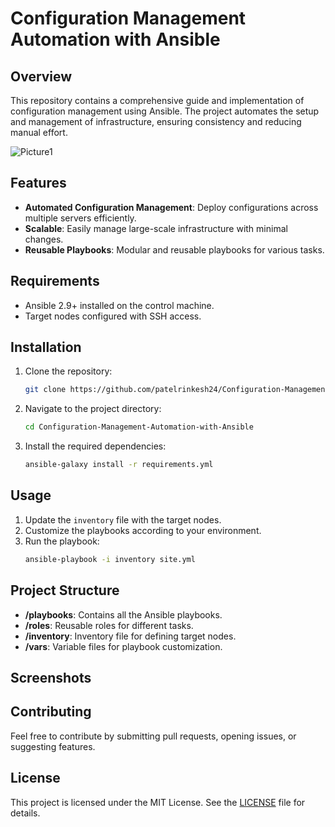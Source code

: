 # Configuration Management Automation with Ansible

## Overview
This repository contains a comprehensive guide and implementation of configuration management using Ansible. The project automates the setup and management of infrastructure, ensuring consistency and reducing manual effort.

![Picture1](https://user-images.githubusercontent.com/50281621/176496822-96ebd976-09f3-46cb-90f4-bea2a2b513e7.png)

## Features
- **Automated Configuration Management**: Deploy configurations across multiple servers efficiently.
- **Scalable**: Easily manage large-scale infrastructure with minimal changes.
- **Reusable Playbooks**: Modular and reusable playbooks for various tasks.

## Requirements
- Ansible 2.9+ installed on the control machine.
- Target nodes configured with SSH access.

## Installation
1. Clone the repository:
   ```bash
   git clone https://github.com/patelrinkesh24/Configuration-Management-Automation-with-Ansible.git
   ```
2. Navigate to the project directory:
   ```bash
   cd Configuration-Management-Automation-with-Ansible
   ```
3. Install the required dependencies:
   ```bash
   ansible-galaxy install -r requirements.yml
   ```

## Usage
1. Update the `inventory` file with the target nodes.
2. Customize the playbooks according to your environment.
3. Run the playbook:
   ```bash
   ansible-playbook -i inventory site.yml
   ```

## Project Structure
- **/playbooks**: Contains all the Ansible playbooks.
- **/roles**: Reusable roles for different tasks.
- **/inventory**: Inventory file for defining target nodes.
- **/vars**: Variable files for playbook customization.

## Screenshots

## Contributing
Feel free to contribute by submitting pull requests, opening issues, or suggesting features.

## License
This project is licensed under the MIT License. See the [LICENSE](LICENSE) file for details.
